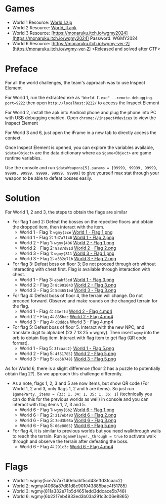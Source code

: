 # Games
- World 1 Resource: [World I.zip](World%20I.zip)
- World 2 Resource: [World_II.apk](World%20II.apk)
- World 3 Resource: [https://monaruku.itch.io/wgmy2024](https://monaruku.itch.io/wgmy2024) Password: WGMY2024
- World 6 Resource: [https://monaruku.itch.io/wgmy-ver-2](https://monaruku.itch.io/wgmy-ver-2) &lt;Released and solved after CTF&gt;

# Preface
For all the world challenges, the team's approach was to use Inspect Element

For World 1, run the extracted exe as `"World I.exe" --remote-debugging-port=9222` then open `http://localhost:9222/` to access the Inspect Element

For World 2, install the apk into Android phone and plug the phone into PC with USB debugging enabled. Open `chrome://inspect#devices` to view the Inspect Element

For World 3 and 6, just open the iFrame in a new tab to directly access the context.

Once Inspect Element is opened, you can explore the variables available, `$data<Object>` are the data dictionary where as `$game<Object>` are game runtime variables. 

Use the console and run `$dataWeapons[5].params = [99999, 99999, 99999, 99999, 99999, 99999, 99999, 99999]` to give yourself max stat through your weapon to be able to defeat bosses easily.

# Solution
For World 1, 2 and 3, the steps to obtain the flags are similar 
- For flag 1 and 2: Defeat the bosses on the repective floors and obtain the dropped item, then interact with the item.
    - World 1 - Flag 1: `wgmy{5ce` [World 1 - Flag 1.png](World%201%20-%20Flag%201.png)
    - World 1 - Flag 2: `7d7a7140` [World 1 - Flag 2.png](World%201%20-%20Flag%202.png)
    - World 2 - Flag 1: `wgmy{406` [World 2 - Flag 1.png](World%202%20-%20Flag%201.png)
    - World 2 - Flag 2: `8a87d81d` [World 2 - Flag 2.png](World%202%20-%20Flag%202.png)
    - World 3 - Flag 1: `wgmy{811` [World 3 - Flag 1.png](World%203%20-%20Flag%201.png)
    - World 3 - Flag 2: `a332e71b` [World 3 - Flag 2.png](World%203%20-%20Flag%202.png)
- For flag 3: Defeat boss on floor 3; Do not proceed through orb without interacting with chest first. Flag is available through interaction with chest.
    - World 1 - Flag 3: `ebabf5cd` [World 1 - Flag 3.png](World%201%20-%20Flag%203.png)
    - World 2 - Flag 3: `8c901043` [World 2 - Flag 3.png](World%202%20-%20Flag%203.png)
    - World 3 - Flag 3: `5d4651ed` [World 3 - Flag 3.png](World%203%20-%20Flag%203.png)
- For flag 4: Defeat boss of floor 4, the terrain will change. Do not proceed forward. Observe and make rounds on the changed terrain for the flag. 
    - World 1 - Flag 4: `43effd` [World 2 - Flag 4.mp4](World%202%20-%20Flag%204.mp4)
    - World 2 - Flag 4: `885bac` [World 2 - Flag 4.mp4](World%202%20-%20Flag%204.mp4)
    - World 3 - Flag 4: `d3ddca` [World 3 - Flag 4.mp4](World%203%20-%20Flag%204.mp4)
- For flag 5: Defeat boss of floor 5. Interact with the new NPC, and translate digit to alphabet (23 7 13 25 = wgmy). Then insert `wgmy` into the orb to obtain flag item. Interact with flag item to get flag (QR code format).
    - World 1 - Flag 5: `3fcaac2}` [World 1 - Flag 5.png](World%201%20-%20Flag%205.png)
    - World 2 - Flag 5: `4f51785}` [World 2 - Flag 5.png](World%202%20-%20Flag%205.png)
    - World 3 - Flag 5: `ce5b748}` [World 3 - Flag 5.png](World%203%20-%20Flag%205.png)

As for World 6, there is a slight difference (floor 2 has a puzzle to potentially obtain flag 2?). So we approach this challenge differently.
- As a note, flags 1, 2, 3 and 5 are now items, but show QR code (For World 1, 2 and 3, only flags 1, 2 and 5 are items). So just run `$gameParty._items = {33: 1, 34: 1, 35: 1, 36: 1}` (technically you can do this for the previous worlds as well) in console and you can interact with flag items 1, 2, 3 and 5.
    - World 6 - Flag 1: `wgmy{6b2` [World 6 - Flag 1.png](World%206%20-%20Flag%201.png)
    - World 6 - Flag 2: `217eb493` [World 6 - Flag 2.png](World%206%20-%20Flag%202.png)
    - World 6 - Flag 3: `3ed3b03a` [World 6 - Flag 3.png](World%206%20-%20Flag%203.png)
    - World 6 - Flag 5: `06e8865}` [World 6 - Flag 5.png](World%206%20-%20Flag%205.png)
- For flag 4, it is similar to previous worlds but you need walkthrough walls to reach the terrain. Run `$gamePlayer._through = true` to activate walk through and observe the terrain after defeating the boss.
    - World 6 - Flag 4: `291c3c` [World 6 - Flag 4.mp4](World%206%20-%20Flag%204.mp4)

# Flags
- World 1: wgmy{5ce7d7a7140ebabf5cd43effd3fcaac2}
- World 2: wgmy{4068a87d81d8c901043885bac4f51785}
- World 3: wgmy{811a332e71b5d4651edd3ddcace5b748}
- World 6: wgmy{6b2217eb4933ed3b03a291c3c06e8865} 